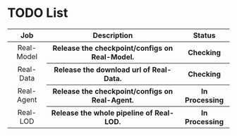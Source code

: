 # TODO List

<table>
<thead align="center">
  <tr>
    <th> Job </th>
    <th> Description </th>
    <th> Status </th>
  </tr>
</thead>
<tbody align="center">
  <tr>
    <td>Real-Model</td>
    <th>Release the checkpoint/configs on Real-Model.</th>
    <th>Checking</th>
  </tr>
  <tr>
    <td>Real-Data</td>
    <th>Release the download url of Real-Data.</th>
    <th>Checking</th>
  </tr>
  <tr>
    <td>Real-Agent</td>
    <th>Release the checkpoint/configs on Real-Agent.</th>
    <th>In Processing</th>
  </tr>
  <tr>
    <td>Real-LOD</td>
    <th>Release the whole pipeline of Real-LOD.</th>
    <th>In Processing</th>
  </tr>
</tbody>
</table>

